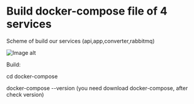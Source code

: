 # Build docker-compose file of 4 services

Scheme of build our services (api,app,converter,rabbitmq)

![Image alt]([https://github.com/egoriwe999/docker-compose/blob/main/scheme.png](https://github.com/egoriwe999/docker-compose/blob/main/schemeapplication.png))

Build:

cd docker-compose

docker-compose --version (you need download docker-compose, after check version)


